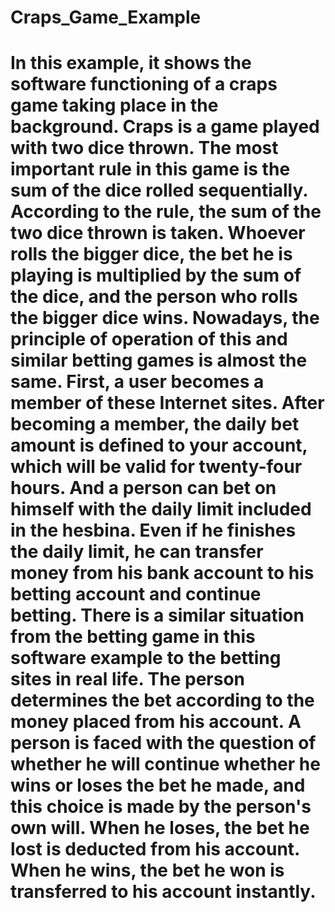 # Craps_Game_Example

# In this example, it shows the software functioning of a craps game taking place in the background. Craps is a game played with two dice thrown. The most important rule in this game is the sum of the dice rolled sequentially. According to the rule, the sum of the two dice thrown is taken. Whoever rolls the bigger dice, the bet he is playing is multiplied by the sum of the dice, and the person who rolls the bigger dice wins. Nowadays, the principle of operation of this and similar betting games is almost the same. First, a user becomes a member of these Internet sites. After becoming a member, the daily bet amount is defined to your account, which will be valid for twenty-four hours. And a person can bet on himself with the daily limit included in the hesbina. Even if he finishes the daily limit, he can transfer money from his bank account to his betting account and continue betting. There is a similar situation from the betting game in this software example to the betting sites in real life. The person determines the bet according to the money placed from his account. A person is faced with the question of whether he will continue whether he wins or loses the bet he made, and this choice is made by the person's own will. When he loses, the bet he lost is deducted from his account. When he wins, the bet he won is transferred to his account instantly.
